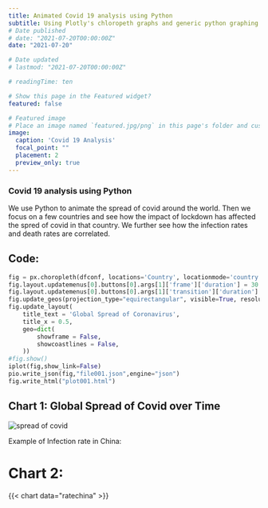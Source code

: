 ```yaml
---
title: Animated Covid 19 analysis using Python
subtitle: Using Plotly's chloropeth graphs and generic python graphing to visualize Covid 19 infection and death rates and the impact of lockdown in various countries.
# Date published
# date: "2021-07-20T00:00:00Z"
date: "2021-07-20"

# Date updated
# lastmod: "2021-07-20T00:00:00Z"

# readingTime: ten

# Show this page in the Featured widget?
featured: false

# Featured image
# Place an image named `featured.jpg/png` in this page's folder and customize its options here.
image:
  caption: 'Covid 19 Analysis'
  focal_point: ""
  placement: 2
  preview_only: true
---
```



### Covid 19 analysis using Python

We use Python to animate the spread of covid around the world. Then we focus on a few countries and see how the impact of lockdown has affected the spred of covid in that country. We further see how the infection rates and death rates are correlated.

## Code:

```python
fig = px.choropleth(dfconf, locations='Country', locationmode='country names', color='Confirmed', animation_frame='Date')
fig.layout.updatemenus[0].buttons[0].args[1]['frame']['duration'] = 30
fig.layout.updatemenus[0].buttons[0].args[1]['transition']['duration'] = 5
fig.update_geos(projection_type="equirectangular", visible=True, resolution=50)
fig.update_layout(
    title_text = 'Global Spread of Coronavirus',
    title_x = 0.5,
    geo=dict(
        showframe = False,
        showcoastlines = False,
    ))
#fig.show()
iplot(fig,show_link=False)
pio.write_json(fig,"file001.json",engine="json")
fig.write_html("plot001.html")
```

## Chart 1: Global Spread of Covid over Time

![spread of covid](covidpychoro/covidplot002.gif "Spread of Covid")

Example of Infection rate in China:


# Chart 2:
{{< chart data="ratechina" >}}

 <!-- {{< chart data="file001" >}} -->
 <!-- <iframe
       src="https://github.com/saif-sayeed/resume-demo/blob/master/content/post/covid_analysis_python/ch001.html"
       width="90%"
       height="500px"
       style="border:none;">
 </iframe> -->